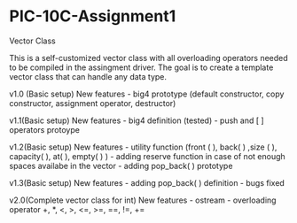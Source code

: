 # PIC-10C-Assignment1

Vector Class

This is a self-customized vector class with all overloading operators needed to be compiled in the assingment driver. The goal is to create a template vector class that can handle any data type.

v1.0 (Basic setup)
New features - big4 prototype (default constructor, copy constructor, assignment operator, destructor)

v1.1(Basic setup)
New features - big4 definition (tested)
                      - push and [ ] operators protoype
                      
v1.2(Basic setup)
New features - utility function (front ( ), back( ) ,size ( ), capacity( ), at( ), empty( ) )
                      - adding reserve function in case of not enough spaces availabe in the vector
                      - adding pop_back( ) prototype
                      
v1.3(Basic setup)
New features - adding pop_back( ) definition
                      - bugs fixed
                      
v2.0(Complete vector class for int)
New features - ostream
                      - overloading operator +, *, <, >, <=, >=, ==, !=, +=
                      

